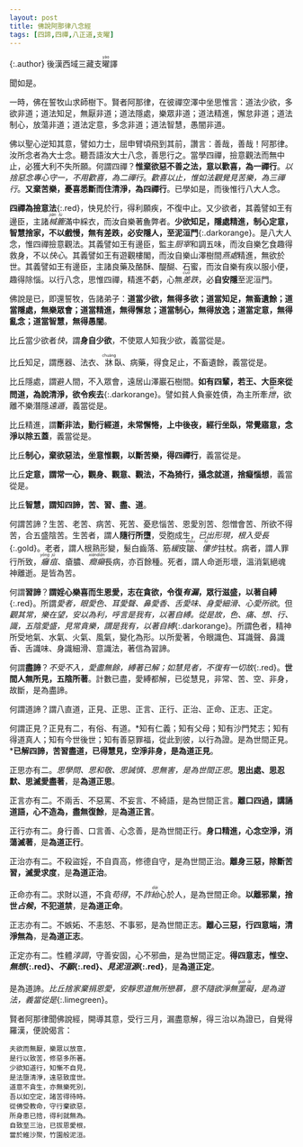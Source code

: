 ```yaml
---
layout: post
title: 佛說阿那律八念經
tags: [四諦,四禪,八正道,支曜]
---
```


{:.author}
後漢西域三藏支<ruby>曜<rt>yào</rt></ruby>譯

聞如是。

一時，佛在誓牧山求師樹下。賢者阿那律，在彼禪空澤中坐思惟言：道法少欲，多欲非道；道法知足，無厭非道；道法隱處，樂眾非道；道法精進，懈怠非道；道法制心，放蕩非道；道法定意，多念非道；道法智慧，愚闇非道。

佛以聖心逆知其意，譬如力士，屈申臂頃飛到其前，讚言：善哉，善哉！阿那律。汝所念者為大士念。聽吾語汝大士八念，善思行之。當學四禪，撿意觀法而無中止，必獲大利不失所願。何謂四禪？**惟棄欲惡不善之法，意以歡喜，為一禪行**。*以捨惡念專心守一，不用歡喜，為二禪行*。*歡喜以止，惟如法觀覺見苦樂，為三禪行*。**又棄苦樂，憂喜悉斷而住清淨，為四禪行**。已學如是，而後惟行八大人念。

**四禪為撿意法**{:.red}，快見於行，得利願疾，不復中止。又少欲者，其義譬如王有邊臣，主諸<dfn title="泛指杯、箧（qiè）等容器。"><ruby>椷<rt>jiān</rt></ruby></dfn><dfn title="竹编的盛器。"><ruby>簏<rt>lù</rt></ruby></dfn>滿中綵衣，而汝自樂著麁弊者。**少欲知足，隱處精進，制心定意，智慧捨家，不以戲慢，無有差跌，必安隱人，至泥洹門**{:.darkorange}。是八大人念，惟四禪撿意觀法。其義譬如王有邊臣，監主<dfn title="掌管膳食之小吏。">厨宰</dfn>和調五味，而汝自樂乞食趣得救身，不以<dfn title="犹称心。谓感到满足或畅快。">快心</dfn>。其義譬如王有遊觀樓閣，而汝自樂山澤樹間<dfn title="闲居。亦谓居处、安息的处所。">燕處</dfn>精進，無欲於世。其義譬如王有邊臣，主諸良藥及酪酥、醍醐、石蜜，而汝自樂有疾以服小便，趣得除惱。以行八念，思惟四禪，精進不虧，心無<dfn title="喻失误。"><ruby>差<rt>cuō</rt></ruby>跌</dfn>，必**自安隱**至泥洹門。

佛說是已，即還誓牧，告諸弟子：**道當少欲，無得多欲；道當知足，無畜遺餘；道當隱處，無樂眾會；道當精進，無得懈怠；道當制心，無得放逸；道當定意，無得亂念；道當智慧，無得愚闇**。

比丘當少欲者<dfn title="愉悦，舒适，畅快。">快</dfn>，謂**身自少欲**，不使眾人知我少欲，義當從是。

比丘知足，謂應器、法衣、<ruby>牀<rt>chuáng</rt></ruby>臥、病藥，得食足止，不畜遺餘，義當從是。

比丘隱處，謂避人間，不入眾會，遠居山澤巖石樹間。**如有四輩，若王、大臣來從問道，為說清淨，欲令疾去**{:.darkorange}。譬如貧人負豪姓債，為主所牽<dfn title="拉。"><ruby>抴<rt>yè</rt></ruby></dfn>，欲離不樂潛隱<dfn title="逃往远处。">遠遁</dfn>，義當從是。

比丘精進，謂**斷非法，勤行經道，未常懈惓，上中後夜，經行坐臥，常覺寤意，念淨以除五蓋**，義當從是。

比丘**制心，棄欲惡法，坐意惟觀，以斷苦樂，得四禪行**，義當從是。

比丘**定意，謂常一心，觀身、觀意、觀法，不為猗行，攝念就道，捨癡惱想**，義當從是。

比丘**智慧，謂知四諦，苦、習、盡、道**。

何謂苦諦？生苦、老苦、病苦、死苦、憂悲惱苦、恩愛別苦、怨憎會苦、所欲不得苦，合五盛陰苦。生苦者，謂人**隨行所墮**，受胞成生，*已出形現，根入受長*{:.gold}。老者，謂人根熟形變，髮白齒落、筋<dfn title="疏松，柔软。">緩</dfn>皮<ruby>皺<rt>zhòu</rt></ruby>、<dfn title="弯下身子走路。"><ruby>僂<rt>lǚ</rt></ruby>步</dfn>拄杖。病者，謂人罪行所致，<dfn title="毒疮名。"><ruby>癰<rt>yōng</rt>疽<rt>jū</rt></ruby></dfn>、瘡膿、<dfn title="癫痫。通称羊痫风或羊角风。"><ruby>癎<rt>xián</rt></ruby></dfn><dfn title="精神错乱。"><ruby>癲<rt>diān</rt></ruby></dfn>長病，亦百餘種。死者，謂人命逝形壞，溫消氣絕魂神離逝。是皆為苦。

何謂**習諦**？**謂婬心樂喜而生恩愛，志在貪欲，令復*有漏*，眾行滋盛，以著自縛**{:.red}。所謂*愛者，眼愛色、耳愛聲、鼻愛香、舌愛味、身愛細滑、心愛所欲*。但*觀其常，樂在望，安以為利，呼言是我有，以著自縛。從是故，色、痛、想、行、識，五陰愛盛，見常貪樂，謂是我有，以著自縛*{:.darkorange}。所謂色者，精神所受地氣、水氣、火氣、風氣，變化為形。以所愛著，令眼識色、耳識聲、鼻識香、舌識味、身識細滑、意識法，著信為習諦。

何謂**盡諦**？*不受不入，愛盡無餘，縛著已解；如慧見者，不復有一切故*{:.red}。**世間人無所見，五陰所著**。計數已盡，愛縛都解，已從慧見，非常、苦、空、非身，故斷，是為盡諦。

何謂道諦？謂八直道，正見、正思、正言、正行、正治、正命、正志、正定。

何謂正見？正見有二，有俗、有道。*知有仁義；知有父母；知有沙門梵志；知有得道真人；知有今世後世；知有善惡罪福，從此到彼，以行為證。是為世間正見。***已解四諦，苦習盡道，已得慧見，空淨非身，是為道正見**。

正思亦有二。*思學問、思和敬、思誡慎、思無害，是為世間正思*。**思出處、思忍默、思滅愛盡著**，是**為道正思**。

正言亦有二。不兩舌、不惡罵、不妄言、不綺語，是為世間正言。**離口四過，講誦道語，心不造為，盡無復餘**，是**為道正言**。

正行亦有二。身行善、口言善、心念善，是為世間正行。**身口精進，心念空淨，消蕩滅著**，是**為道正行**。

正治亦有二。不殺盜婬，不自貢高，修德自守，是為世間正治。**離身三惡，除斷苦習，滅愛求度**，是**為道正治**。

正命亦有二。求財以道，不貪<dfn title="不当得而得。">苟得</dfn>，不<dfn title="欺诈谎骗。">詐<ruby>紿<rt>dài</rt></ruby></dfn>心於人，是為世間正命。**以離邪業，捨世<dfn title="视天象变化以附会人事，预言吉凶。">占候</dfn>，不犯道禁**，是**為道正命**。

正志亦有二。不嫉妬、不恚怒、不事邪，是為世間正志。**離心三惡，行四意端，清淨無為**，是**為道正志**。

正定亦有二。性體<dfn title="质朴调柔之意。">淳調</dfn>，守善安固，心不邪曲，是為世間正定。**得四意志，惟空、*無想*{:.red}、*不願*{:.red}、*見泥洹源*{:.red}**，是**為道正定**。

是為道諦。*比丘捨家棄捐恩愛，安靜思道無所戀慕，意不隨欲淨無<ruby>罣<rt>guà</rt>礙<rt>ài</rt></ruby>，是為道法，義當從是*{:.limegreen}。

賢者阿那律聞佛說經，開導其意，受行三月，漏盡意解，得三治以為證已，自覺得羅漢，便說偈言：

```
夫欲而無厭，樂眾以放意，
是行以致苦，修惡多所著。
少欲知道行，知慚不自見，
是法墮清淨，遠惡致度世。
道意不貪生，亦無樂死別，
吾以如空定，諸苦得待時。
從佛受教命，守行棄欲惡，
所身患已捨，得利就無為。
自致至三治，已拔恩愛根，
當於維沙聚，竹園般泥洹。
```
